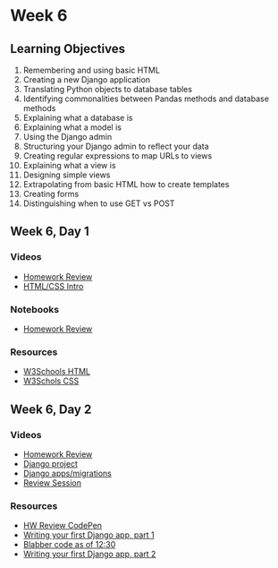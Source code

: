 # Week 6

## Learning Objectives

1. Remembering and using basic HTML
1. Creating a new Django application
1. Translating Python objects to database tables
1. Identifying commonalities between Pandas methods and database methods
1. Explaining what a database is
1. Explaining what a model is
1. Using the Django admin
1. Structuring your Django admin to reflect your data
1. Creating regular expressions to map URLs to views
1. Explaining what a view is
1. Designing simple views
1. Extrapolating from basic HTML how to create templates
1. Creating forms
1. Distinguishing when to use GET vs POST


## Week 6, Day 1
### Videos
* [Homework Review](https://youtu.be/oIJCDsBBeO0)
* [HTML/CSS Intro](https://youtu.be/bwzHAs-0A_U)

### Notebooks
* [Homework Review](w6d1-hw-review.ipynb)

### Resources
* [W3Schools HTML](http://www.w3schools.com/html/default.asp)
* [W3Schols CSS](http://www.w3schools.com/css/default.asp)

## Week 6, Day 2
### Videos
* [Homework Review](https://youtu.be/osg67jhyFxw)
* [Django project](https://youtu.be/kVPn1bkNJ44)
* [Django apps/migrations](https://youtu.be/E0G8ZTeCJ28)
* [Review Session](https://youtu.be/pXJLglsWT5c)

### Resources
* [HW Review CodePen](http://codepen.io/jamesmallen/pen/GpmvXx)
* [Writing your first Django app, part 1](https://docs.djangoproject.com/en/1.8/intro/tutorial01/)
* [Blabber code as of 12:30](https://github.com/tiyd-python-2015-08/blabber/tree/9d699894ce18c81ba1fa28552805b447482327ef)
* [Writing your first Django app, part 2](https://docs.djangoproject.com/en/1.8/intro/tutorial02/)
